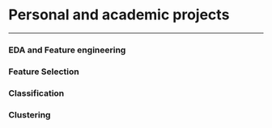 # Personal and academic projects
---
### EDA and Feature engineering
### Feature Selection
### Classification  
### Clustering
